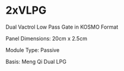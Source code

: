 # 2xVLPG
Dual Vactrol Low Pass Gate in KOSMO Format

Panel Dimensions: 20cm x 2.5cm

Module Type: Passive

Basis: Meng Qi Dual LPG
